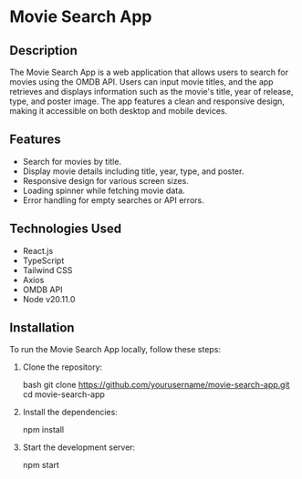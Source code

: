 # Movie Search App

## Description

The Movie Search App is a web application that allows users to search for movies using the OMDB API. Users can input movie titles, and the app retrieves and displays information such as the movie's title, year of release, type, and poster image. The app features a clean and responsive design, making it accessible on both desktop and mobile devices.

## Features

- Search for movies by title.
- Display movie details including title, year, type, and poster.
- Responsive design for various screen sizes.
- Loading spinner while fetching movie data.
- Error handling for empty searches or API errors.

## Technologies Used

- React.js
- TypeScript
- Tailwind CSS
- Axios
- OMDB API
- Node v20.11.0
## Installation

To run the Movie Search App locally, follow these steps:

1. Clone the repository:

   bash
   git clone https://github.com/yourusername/movie-search-app.git
   cd movie-search-app

2. Install the dependencies:

   npm install

3. Start the development server:

   npm start
